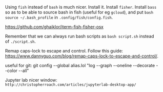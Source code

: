 Using `fish` instead of `bash` is much nicer. Install it. Install `fisher`. Install `bass` so as to be able to source bash in fish (useful for eg `gcloud`), and put `bash source ~/.bash_profile` in `.config/fish/config.fish`.

https://github.com/ghaiklor/iterm-fish-fisher-osx

Remember that we can always run bash scripts as `bash script.sh` instead of `./script.sh`.

Remap caps-lock to escape and control. Follow this guide: https://www.dannyguo.com/blog/remap-caps-lock-to-escape-and-control/.

useful for git:
git config --global alias.lol "log --graph --oneline --decorate --color --all"

Jupyter lab nicer window: `http://christopherroach.com/articles/jupyterlab-desktop-app/`
